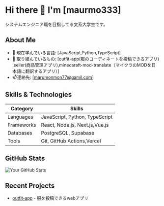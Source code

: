 # Hi there 👋 I'm [maurmo333]
システムエンジニア職を目指してる文系大学生です。
## About Me
- 🌱 現在学んでいる言語: [JavaScript,Python,TypeScript]
- 💼 取り組んでいるもの: [outfit-app(服のコーディネートを投稿できるアプリ)
  ,seller(商品管理アプリ),minecaraft-mod-translate（マイクラのMODを日本語に翻訳するアプリ）]
- 📫連絡先: [marumonmon77@gamil.com]

## Skills & Technologies

| Category         | Skills                                  |
|------------------|-----------------------------------------|
| Languages        | JavaScript, Python, TypeScript          |
| Frameworks       | React, Node.js, Next.js,Vue.js          |
| Databases        | PostgreSQL, Supabase                    |
| Tools            | Git, GitHub Actions,Vercel              |

## GitHub Stats
![Your GitHub Stats](https://github-readme-stats.vercel.app/api?username=marumo333&show_icons=true&theme=radical)

## Recent Projects
- [outfit-app](https://outfitapp-delta.vercel.app/) - 服を投稿できるwebアプリ


